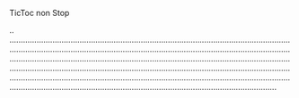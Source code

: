TicToc non Stop

..
..................................................................................................................................................................................................................................................................................................................................................................................................................................................................................................................................................................................................................................................................................................................................................................